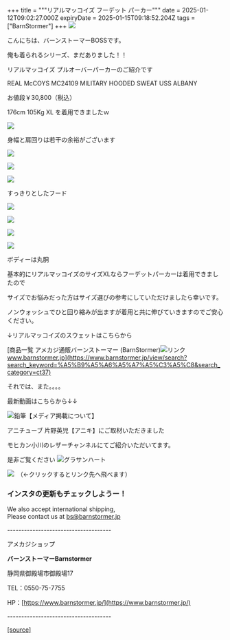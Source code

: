 +++
title = """リアルマッコイズ フーデット パーカー"""
date = 2025-01-12T09:02:27.000Z
expiryDate = 2025-01-15T09:18:52.204Z
tags = ["BarnStormer"]
+++
[![](https://stat.ameba.jp/user_images/20231023/16/barnstormer-go/b2/03/p/o0420015015354743273.png)](https://ameblo.jp/barnstormer-go/entry-12825670498.html)

こんにちは、バーンストーマーBOSSです。

俺も着られるシリーズ、まだありました！！

リアルマッコイズ プルオーバーパーカーのご紹介です

REAL McCOYS MC24109 MILITARY HOODED SWEAT USS ALBANY

お値段￥30,800（税込）

176cm 105Kg XL を着用できましたｗ

[![](https://stat.ameba.jp/user_images/20250112/17/barnstormer-go/66/9e/j/o3250487515532345372.jpg)](https://stat.ameba.jp/user_images/20250112/17/barnstormer-go/66/9e/j/o3250487515532345372.jpg)

身幅と肩回りは若干の余裕がございます

[![](https://stat.ameba.jp/user_images/20250112/17/barnstormer-go/1c/be/j/o3282492315532345383.jpg)](https://stat.ameba.jp/user_images/20250112/17/barnstormer-go/1c/be/j/o3282492315532345383.jpg)

[![](https://stat.ameba.jp/user_images/20250112/17/barnstormer-go/1c/c4/j/o3338500815532345390.jpg)](https://stat.ameba.jp/user_images/20250112/17/barnstormer-go/1c/c4/j/o3338500815532345390.jpg)

[![](https://stat.ameba.jp/user_images/20250112/17/barnstormer-go/91/d8/j/o3968595115532346811.jpg)](https://stat.ameba.jp/user_images/20250112/17/barnstormer-go/91/d8/j/o3968595115532346811.jpg)

すっきりとしたフード

[![](https://stat.ameba.jp/user_images/20250112/17/barnstormer-go/23/17/j/o3987598015532346789.jpg)](https://stat.ameba.jp/user_images/20250112/17/barnstormer-go/23/17/j/o3987598015532346789.jpg)

[![](https://stat.ameba.jp/user_images/20250112/17/barnstormer-go/e1/e9/j/o3989598415532346803.jpg)](https://stat.ameba.jp/user_images/20250112/17/barnstormer-go/e1/e9/j/o3989598415532346803.jpg)

[![](https://stat.ameba.jp/user_images/20250112/17/barnstormer-go/3e/74/j/o3966594915532346795.jpg)](https://stat.ameba.jp/user_images/20250112/17/barnstormer-go/3e/74/j/o3966594915532346795.jpg)

[![](https://stat.ameba.jp/user_images/20250112/17/barnstormer-go/49/7c/j/o3995599315532346831.jpg)](https://stat.ameba.jp/user_images/20250112/17/barnstormer-go/49/7c/j/o3995599315532346831.jpg)

ボディーは丸胴

基本的にリアルマッコイズのサイズXLならフーデットパーカーは着用できましたので

サイズでお悩みだった方はサイズ選びの参考にしていただけましたら幸いです。

ノンウォッシュでひと回り縮みが出ますが着用と共に伸びていきますのでご安心ください。

↓リアルマッコイズのスウェットはこちらから

[商品一覧 アメカジ通販バーンストーマー (BarnStormer)![リンク](https://c.stat100.ameba.jp/ameblo/symbols/v3.20.0/svg/gray/editor_link.svg)www.barnstormer.jp](https://www.barnstormer.jp/view/search?search_keyword=%A5%B9%A5%A6%A5%A7%A5%C3%A5%C8&search_category=ct37)

それでは、また。。。。

最新動画はこちらから↓↓

![鉛筆](https://stat100.ameba.jp/blog/ucs/img/char/char3/519.png)【メディア掲載について】

アニチューブ 片野英児【アニキ】にご取材いただきました

モヒカン小川のレザーチャンネルにてご紹介いただいてます。

是非ご覧ください ![グラサンハート](https://stat100.ameba.jp/blog/ucs/img/char/char3/148.png)

[![](https://stat.ameba.jp/user_images/20230412/16/barnstormer-go/6a/23/p/o0108010815269242493.png)](https://www.instagram.com/barnstormer_daily/)　（←クリックするとリンク先へ飛べます）

### インスタの更新もチェックしようー！

We also accept international shipping,  
Please contact us at bs@barnstormer.jp

**\-------------------------------------**

アメカジショップ

**バーンストーマーBarnstormer**

静岡県御殿場市御殿場17

TEL：0550-75-7755

HP：[https://www.barnstormer.jp/](https://www.barnstormer.jp/)

**\-------------------------------------**

[[source]](https://ameblo.jp/barnstormer-go/entry-12882049441.html)
